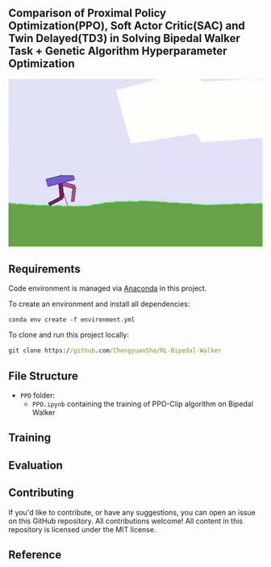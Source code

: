 ## Comparison of Proximal Policy Optimization(PPO), Soft Actor Critic(SAC) and Twin Delayed(TD3) in Solving Bipedal Walker Task + Genetic Algorithm Hyperparameter Optimization

![Demo](demo.gif)

## Requirements

Code environment is managed via [Anaconda](https://www.anaconda.com/) in this project.

To create an environment and install all dependencies:
```setup
conda env create -f environment.yml
```

To clone and run this project locally:

```cmd
git clone https://github.com/ChengyuanSha/RL-Bipedal-Walker
```

## File Structure

* `PPO` folder:
  * `PPO.ipynb` containing the training of PPO-Clip algorithm on Bipedal Walker

  
## Training



## Evaluation




## Contributing
If you'd like to contribute, or have any suggestions, you 
can open an issue on this GitHub repository.
All contributions welcome! All content in this repository is licensed under the MIT license.


## Reference 

